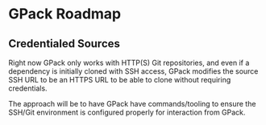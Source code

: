 # GPack Roadmap

## Credentialed Sources

Right now GPack only works with HTTP(S) Git repositories, and even if a dependency is initially cloned with SSH access, GPack modifies the source SSH URL to be an HTTPS URL to be able to clone without requiring credentials.

The approach will be to have GPack have commands/tooling to ensure the SSH/Git environment is configured properly for interaction from GPack.